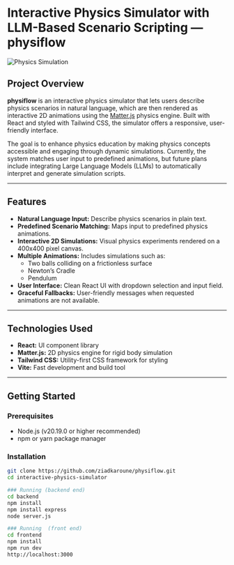 # Interactive Physics Simulator with LLM-Based Scenario Scripting — **physiflow**
![Physics Simulation](./images/physics-simulation.png)
## Project Overview

**physiflow** is an interactive physics simulator that lets users describe physics scenarios in natural language, which are then rendered as interactive 2D animations using the [Matter.js](https://brm.io/matter-js/) physics engine. Built with React and styled with Tailwind CSS, the simulator offers a responsive, user-friendly interface.

The goal is to enhance physics education by making physics concepts accessible and engaging through dynamic simulations. Currently, the system matches user input to predefined animations, but future plans include integrating Large Language Models (LLMs) to automatically interpret and generate simulation scripts.

---

## Features

- **Natural Language Input:** Describe physics scenarios in plain text.
- **Predefined Scenario Matching:** Maps input to predefined physics animations.
- **Interactive 2D Simulations:** Visual physics experiments rendered on a 400x400 pixel canvas.
- **Multiple Animations:** Includes simulations such as:
  - Two balls colliding on a frictionless surface
  - Newton’s Cradle
  - Pendulum
- **User Interface:** Clean React UI with dropdown selection and input field.
- **Graceful Fallbacks:** User-friendly messages when requested animations are not available.

---

## Technologies Used

- **React:** UI component library
- **Matter.js:** 2D physics engine for rigid body simulation
- **Tailwind CSS:** Utility-first CSS framework for styling
- **Vite:** Fast development and build tool

---

## Getting Started

### Prerequisites

- Node.js (v20.19.0 or higher recommended)
- npm or yarn package manager

### Installation

```bash
git clone https://github.com/ziadkaroune/physiflow.git
cd interactive-physics-simulator

### Running (backend end)
cd backend
npm install
npm install express
node server.js

### Running  (front end)
cd frontend
npm install
npm run dev
http://localhost:3000

